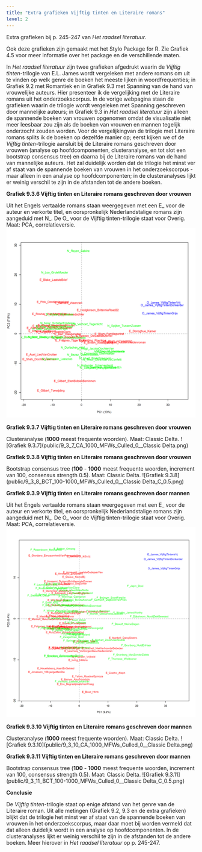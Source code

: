 ```yaml
---
title: "Extra grafieken Vijftig tinten en Literaire romans"
level: 2
---
```


Extra grafieken bij p. 245-247 van *Het raadsel literatuur*.

Ook deze grafieken zijn gemaakt met het Stylo Package for R. Zie  Grafiek 4.5 voor meer informatie over het package en de verschillende maten.

In *Het raadsel literatuur* zijn twee grafieken afgedrukt waarin de *Vijftig tinten*-trilogie van E.L. James wordt vergeleken met andere romans om uit te vinden op welk genre de boeken het meeste lijken in woordfrequenties; in Grafiek 9.2 met Romantiek en in Grafiek 9.3 met Spanning van de hand van vrouwelijke auteurs. Hier presenteer ik de vergelijking met de Literaire romans uit het onderzoekscorpus. In de vorige webpagina staan de grafieken waarin de trilogie wordt vergeleken met Spanning geschreven door mannelijke auteurs; in Grafiek 9.3 in *Het raadsel literatuur* zijn alleen de spannende boeken van vrouwen opgenomen omdat de visualisatie niet meer leesbaar zou zijn als de boeken van vrouwen en mannen tegelijk onderzocht zouden worden. Voor de vergelijkingvan de trilogie met Literaire romans splits ik de boeken op dezelfde manier op; eerst kijken we of de *Vijftig tinten*-trilogie aansluit bij de Literaire romans geschreven door vrouwen (analyse op hoofdcomponenten, clusteranalyse, en tot slot een bootstrap consensus tree) en daarna bij de Literaire romans van de hand van mannelijke auteurs. Het zal duidelijk worden dat de trilogie het minst ver af staat van de spannende boeken van vrouwen in het onderzoekscorpus - maar alleen in een analyse op hoofdcomponenten; in de clusteranalyses lijkt er weinig verschil te zijn in de afstanden tot de andere boeken.


**Grafiek 9.3.6 Vijftig tinten en Literaire romans geschreven door vrouwen**

Uit het Engels vertaalde romans staan weergegeven met een E_ voor de auteur en verkorte titel, en oorspronkelijk Nederlandstalige romans zijn aangeduid met N_. De O_ voor de Vijftig tinten-trilogie staat voor Overig. Maat: PCA, correlatieversie.
![Grafiek 9.3.6](public/9_3_6_PCA_1000_MFWs_Culled_0__PCA__corr.png)

**Grafiek 9.3.7 Vijftig tinten en Literaire romans geschreven door vrouwen**

Clusteranalyse (**1000** meest frequente woorden). Maat: Classic Delta.
![Grafiek 9.3.7](public/9_3_7_CA_1000_MFWs_Culled_0__Classic Delta.png)

**Grafiek 9.3.8 Vijftig tinten en Literaire romans geschreven door vrouwen**

Bootstrap consensus tree (**100** - **1000** meest frequente woorden, increment van 100, consensus strength 0.5). Maat: Classic Delta.
![Grafiek 9.3.8](public/9_3_8_BCT_100-1000_MFWs_Culled_0__Classic Delta_C_0.5.png)


**Grafiek 9.3.9 Vijftig tinten en Literaire romans geschreven door mannen**

Uit het Engels vertaalde romans staan weergegeven met een E_ voor de auteur en verkorte titel, en oorspronkelijk Nederlandstalige romans zijn aangeduid met N_. De O_ voor de Vijftig tinten-trilogie staat voor Overig. Maat: PCA, correlatieversie.
![Grafiek 9.3.9](public/9_3_9_PCA_1000_MFWs_Culled_0__PCA__corr.png)

**Grafiek 9.3.10 Vijftig tinten en Literaire romans geschreven door mannen**

Clusteranalyse (**1000** meest frequente woorden). Maat: Classic Delta.
![Grafiek 9.3.10](public/9_3_10_CA_1000_MFWs_Culled_0__Classic Delta.png)

**Grafiek 9.3.11 Vijftig tinten en Literaire romans geschreven door mannen**

Bootstrap consensus tree (**100** - **1000** meest frequente woorden, increment van 100, consensus strength 0.5). Maat: Classic Delta.
![Grafiek 9.3.11](public/9_3_11_BCT_100-1000_MFWs_Culled_0__Classic Delta_C_0.5.png)

**Conclusie**

De *Vijftig tinten*-trilogie staat op enige afstand van het genre van de Literaire roman. Uit alle metingen (Grafiek 9.2, 9.3 en de extra grafieken) blijkt dat de trilogie het minst ver af staat van de spannende boeken van vrouwen in het onderzoekscorpus, maar daar moet bij worden vermeld dat dat alleen duidelijk wordt in een analyse op hoofdcomponenten. In de clusteranalyses lijkt er weinig verschil te zijn in de afstanden tot de andere boeken. Meer hierover in *Het raadsel literatuur* op p. 245-247.
